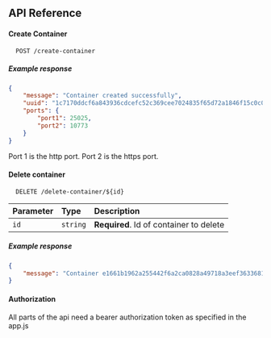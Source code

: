 
## API Reference

#### Create Container

```http
  POST /create-container
```
##### Example response

```json
{
    "message": "Container created successfully",
    "uuid": "1c7170ddcf6a843936cdcefc52c369cee7024835f65d72a1846f15c0c0bf852a",
    "ports": {
        "port1": 25025,
        "port2": 10773
    }
}
```

Port 1 is the http port. 
Port 2 is the https port.

#### Delete container

```http
  DELETE /delete-container/${id}
```

| Parameter | Type     | Description                       |
| :-------- | :------- | :-------------------------------- |
| `id`      | `string` | **Required**. Id of container to delete |

##### Example response

```json
{
    "message": "Container e1661b1962a255442f6a2ca0828a49718a3eef363368122cdb5bbdf35d0ac75a deleted successfully"
}
```

#### Authorization

All parts of the api need a bearer authorization token as specified in the app.js
